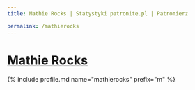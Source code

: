 ```yaml
---
title: Mathie Rocks | Statystyki patronite.pl | Patromierz

permalink: /mathierocks
---
```


# [Mathie Rocks](https://patronite.pl/mathierocks)

{% include profile.md name="mathierocks" prefix="m" %}
